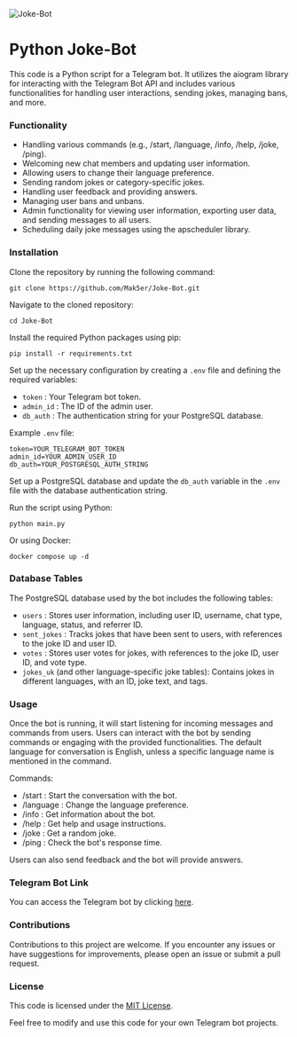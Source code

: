 ![Joke-Bot](https://socialify.git.ci/Mak5er/Joke-Bot/image?description=1&font=Inter&language=1&name=1&pattern=Plus&theme=Auto)

# Python Joke-Bot

This code is a Python script for a Telegram bot. It utilizes the aiogram library for interacting with the Telegram Bot
API and includes various functionalities for handling user interactions, sending jokes, managing bans, and more.

### Functionality

- Handling various commands (e.g., /start, /language, /info, /help, /joke, /ping).
- Welcoming new chat members and updating user information.
- Allowing users to change their language preference.
- Sending random jokes or category-specific jokes.
- Handling user feedback and providing answers.
- Managing user bans and unbans.
- Admin functionality for viewing user information, exporting user data, and sending messages to all users.
- Scheduling daily joke messages using the apscheduler library.

### Installation

Clone the repository by running the following command:

    git clone https://github.com/Mak5er/Joke-Bot.git

Navigate to the cloned repository:

    cd Joke-Bot

Install the required Python packages using pip:

    pip install -r requirements.txt

Set up the necessary configuration by creating a  `.env`  file and defining the required variables:

- `token` : Your Telegram bot token.
- `admin_id` : The ID of the admin user.
- `db_auth` : The authentication string for your PostgreSQL database.

Example  `.env`  file:

    token=YOUR_TELEGRAM_BOT_TOKEN
    admin_id=YOUR_ADMIN_USER_ID
    db_auth=YOUR_POSTGRESQL_AUTH_STRING

Set up a PostgreSQL database and update the  `db_auth`  variable in the  `.env`  file with the database authentication
string.

Run the script using Python:

    python main.py

Or using Docker:

    docker compose up -d

### Database Tables

The PostgreSQL database used by the bot includes the following tables:

- `users` : Stores user information, including user ID, username, chat type, language, status, and referrer ID.
- `sent_jokes` : Tracks jokes that have been sent to users, with references to the joke ID and user ID.
- `votes` : Stores user votes for jokes, with references to the joke ID, user ID, and vote type.
- `jokes_uk`  (and other language-specific joke tables): Contains jokes in different languages, with an ID, joke text,
  and tags.

### Usage

Once the bot is running, it will start listening for incoming messages and commands from users. Users can interact with
the bot by sending commands or engaging with the provided functionalities. The default language for conversation is
English, unless a specific language name is mentioned in the command.

Commands:

- /start : Start the conversation with the bot.
- /language : Change the language preference.
- /info : Get information about the bot.
- /help : Get help and usage instructions.
- /joke : Get a random joke.
- /ping : Check the bot's response time.

Users can also send feedback and the bot will provide answers.

### Telegram Bot Link

You can access the Telegram bot by clicking [here](https://t.me/AnekdotyRobot).

### Contributions

Contributions to this project are welcome. If you encounter any issues or have suggestions for improvements, please open
an issue or submit a pull request.

### License

This code is licensed under the [MIT License](https://opensource.org/licenses/MIT).

Feel free to modify and use this code for your own Telegram bot projects.
